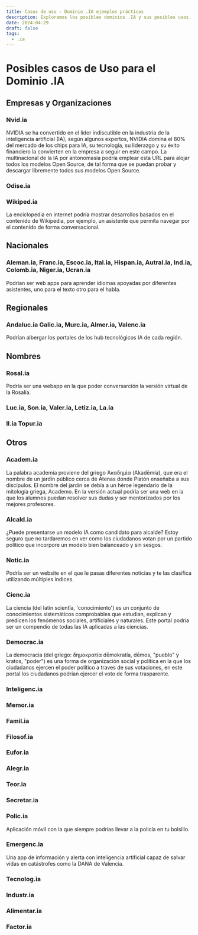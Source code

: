 ```yaml
---
title: Casos de uso - Dominio .IA ejemplos prácticos
description: Exploramos los posibles dominios .IA y sus posibles usos.
date: 2024-04-29
draft: false
tags:
  - .ia
---
```


# Posibles casos de Uso para el Dominio .IA

## Empresas y Organizaciones

### Nvid.ia

NVIDIA se ha convertido en el líder indiscutible en la industria de la inteligencia artificial (IA), según algunos expertos, NVIDIA domina el 80% del mercado de los chips para IA, su tecnología, su liderazgo y su éxito financiero la convierten en la empresa a seguir en este campo. La multinacional de la IA por antonomasia podría emplear esta URL para alojar todos los modelos Open Source, de tal forma que se puedan probar y descargar libremente todos sus modelos Open Source.

### Odise.ia

### Wikiped.ia

La enciclopedia en internet podría mostrar desarrollos basados en el contenido de Wikipedia, por ejemplo, un asistente que permita navegar por el contenido de forma conversacional.

## Nacionales

### Aleman.ia, Franc.ia, Escoc.ia, Ital.ia, Hispan.ia, Autral.ia, Ind.ia, Colomb.ia, Niger.ia, Ucran.ia

Podrían ser web apps para aprender idiomas apoyadas por diferentes asistentes, uno para el texto otro para el habla.

## Regionales

### Andaluc.ia Galic.ia, Murc.ia, Almer.ia, Valenc.ia

Podrían albergar los portales de los hub tecnológicos IA de cada región.

## Nombres

### Rosal.ia

Podría ser una webapp en la que poder conversarción la versión virtual de la Rosalía.

### Luc.ia, Son.ia, Valer.ia, Letiz.ia, La.ia

### Il.ia Topur.ia

## Otros

### Academ.ia

La palabra academia proviene del griego Ἀκαδημία (Akadēmía), que era el nombre de un jardín público cerca de Atenas donde Platón enseñaba a sus discípulos. El nombre del jardín se debía a un héroe legendario de la mitología griega, Academo. En la versión actual podría ser una web en la que los alumnos puedan resolver sus dudas y ser mentorizados por los mejores profesores.

### Alcald.ia

¿Puede presentarse un modelo IA como candidato para alcalde? Estoy seguro que no tardaremos en ver como los ciudadanos votan por un partido político que incorpore un modelo bien balanceado y sin sesgos.

### Notic.ia

Podría ser un website en el que le pasas diferentes noticias y te las clasifica utilizando múltiples índices.

### Cienc.ia

La ciencia (del latín scientĭa, 'conocimiento') es un conjunto de conocimientos sistemáticos comprobables que estudian, explican y predicen los fenómenos sociales, artificiales y naturales. Este portal podría ser un compendio de todas las IA aplicadas a las ciencias.

### Democrac.ia

La democracia (del griego: δημοκρατία dēmokratía, dēmos, "pueblo" y kratos, "poder") es una forma de organización social y política en la que los ciudadanos ejercen el poder político a traves de sus votaciones, en este portal los ciudadanos podrian ejercer el voto de forma trasparente.

### Inteligenc.ia

### Memor.ia

### Famil.ia

### Filosof.ia

### Eufor.ia

### Alegr.ia

### Teor.ia

### Secretar.ia

### Polic.ia

Aplicación móvil con la que siempre podrías llevar a la policía en tu bolsillo.

### Emergenc.ia

Una app de información y alerta con inteligencia artificial capaz de salvar vidas en catástrofes como la DANA de Valencia.

### Tecnolog.ia

### Industr.ia

### Alimentar.ia

### Factor.ia
